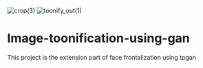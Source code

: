 ![crop(3)](https://github.com/Rex123774/Image-toonification-using-gan/assets/77051661/1bb6b506-8fec-4e4d-ad48-7d38355414e1)
![toonify_out(1)](https://github.com/Rex123774/Image-toonification-using-gan/assets/77051661/6b8a1572-85d5-459a-8956-cac5125ea19d)
# Image-toonification-using-gan
This project is the extension part of face frontalization using tpgan
